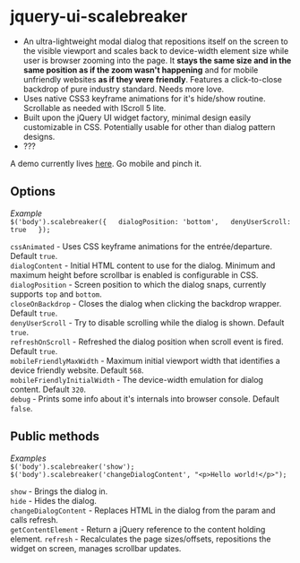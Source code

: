 # jquery-ui-scalebreaker

- An ultra-lightweight modal dialog that repositions itself on the screen to the visible viewport and scales back to device-width element size while user is browser zooming into the page. It **stays the same size and in the same position as if the zoom wasn't happening** and for mobile unfriendly websites **as if they were friendly**. Features a click-to-close backdrop of pure industry standard. Needs more love.
- Uses native CSS3 keyframe animations for it's hide/show routine. Scrollable as needed with IScroll 5 lite.
- Built upon the jQuery UI widget factory, minimal design easily customizable in CSS. Potentially usable for other than dialog pattern designs.
- ???

A demo currently lives [here](http://mystrd.at/testing/jq-scalebreaker/demo/). Go mobile and pinch it.

## Options
*Example*  
`$('body').scalebreaker({  
  dialogPosition: 'bottom',  
  denyUserScroll: true  
});`

`cssAnimated` - Uses CSS keyframe animations for the entrée/departure. Default `true`.  
`dialogContent` - Initial HTML content to use for the dialog. Minimum and maximum height before scrollbar is enabled is configurable in CSS.  
`dialogPosition` - Screen position to which the dialog snaps, currently supports `top` and `bottom`.  
`closeOnBackdrop` - Closes the dialog when clicking the backdrop wrapper. Default `true`.  
`denyUserScroll` - Try to disable scrolling while the dialog is shown. Default `true`.  
`refreshOnScroll` - Refreshed the dialog position when scroll event is fired. Default `true`.  
`mobileFriendlyMaxWidth` - Maximum initial viewport width that identifies a device friendly website. Default `568`.  
`mobileFriendlyInitialWidth` - The device-width emulation for dialog content. Default `320`.  
`debug` - Prints some info about it's internals into browser console. Default `false`.


## Public methods
*Examples*  
`$('body').scalebreaker('show');`  
`$('body').scalebreaker('changeDialogContent', "<p>Hello world!</p>");`

`show` - Brings the dialog in.  
`hide` - Hides the dialog.  
`changeDialogContent` - Replaces HTML in the dialog from the param and calls refresh.  
`getContentElement` - Return a jQuery reference to the content holding element.
`refresh` - Recalculates the page sizes/offsets, repositions the widget on screen, manages scrollbar updates.  
